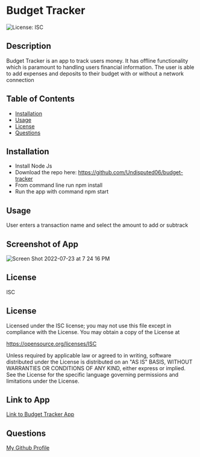 
  # Budget Tracker
  ![License: ISC](https://img.shields.io/badge/License-ISC-blue.svg)  

  ## Description
  Budget Tracker is an app to track users money.  It has offline functionality which is paramount to  handling users financial information. The user is able to add expenses and deposits to their budget with or without a network connection

  ## Table of Contents
  * [Installation](#installation)
  * [Usage](#usage)
  * [License](#license)
  * [Questions](#questions)

  
  ## Installation
  * Install Node Js
  * Download the repo here: https://github.com/Undisputed06/budget-tracker
  * From command line run npm install
  * Run the app with command npm start

  ## Usage 
  User enters a transaction name and select the amount to add or subtrack 

  ## Screenshot of App

  ![Screen Shot 2022-07-23 at 7 24 16 PM](https://user-images.githubusercontent.com/52983305/180627223-db9f4bb3-4390-41e6-b152-1eb224ef18e7.png)


  ## License
  ISC

  ## License

  Licensed under the ISC license;
  you may not use this file except in compliance with the License.
  You may obtain a copy of the License at

  https://opensource.org/licenses/ISC

  Unless required by applicable law or agreed to in writing, software
  distributed under the License is distributed on an "AS IS" BASIS,
  WITHOUT WARRANTIES OR CONDITIONS OF ANY KIND, either express or implied.
  See the License for the specific language governing permissions and
  limitations under the License.

  ## Link to App

   [Link to Budget Tracker App](https://blooming-fortress-51371.herokuapp.com/)

  ## Questions
  [My Github Profile](https://github.com/Undisputed06)
  
  
